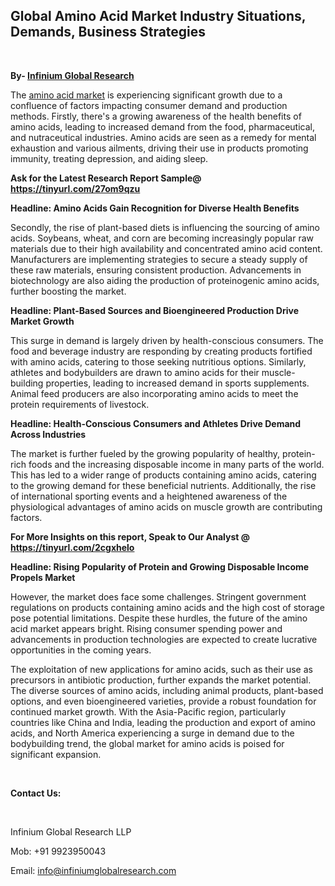 <h2><strong>Global Amino Acid Market Industry Situations, Demands, Business Strategies</strong></h2>
<p>&nbsp;</p>
<p><strong>By- </strong><a href="https://www.infiniumglobalresearch.com"><strong>Infinium Global Research</strong></a></p>
<p>The <a href="https://www.infiniumglobalresearch.com/reports/global-amino-acid-market">amino acid market</a> is experiencing significant growth due to a confluence of factors impacting consumer demand and production methods. Firstly, there's a growing awareness of the health benefits of amino acids, leading to increased demand from the food, pharmaceutical, and nutraceutical industries. Amino acids are seen as a remedy for mental exhaustion and various ailments, driving their use in products promoting immunity, treating depression, and aiding sleep.</p>
<p><strong>Ask for the Latest Research Report Sample@ </strong><a href="https://tinyurl.com/27om9qzu"><strong>https://tinyurl.com/27om9qzu</strong></a></p>
<p><strong>Headline: Amino Acids Gain Recognition for Diverse Health Benefits</strong></p>
<p>Secondly, the rise of plant-based diets is influencing the sourcing of amino acids. Soybeans, wheat, and corn are becoming increasingly popular raw materials due to their high availability and concentrated amino acid content. Manufacturers are implementing strategies to secure a steady supply of these raw materials, ensuring consistent production. Advancements in biotechnology are also aiding the production of proteinogenic amino acids, further boosting the market.</p>
<p><strong>Headline: Plant-Based Sources and Bioengineered Production Drive Market Growth</strong></p>
<p>This surge in demand is largely driven by health-conscious consumers. The food and beverage industry are responding by creating products fortified with amino acids, catering to those seeking nutritious options. Similarly, athletes and bodybuilders are drawn to amino acids for their muscle-building properties, leading to increased demand in sports supplements. Animal feed producers are also incorporating amino acids to meet the protein requirements of livestock.</p>
<p><strong>Headline: Health-Conscious Consumers and Athletes Drive Demand Across Industries</strong></p>
<p>The market is further fueled by the growing popularity of healthy, protein-rich foods and the increasing disposable income in many parts of the world. This has led to a wider range of products containing amino acids, catering to the growing demand for these beneficial nutrients. Additionally, the rise of international sporting events and a heightened awareness of the physiological advantages of amino acids on muscle growth are contributing factors.</p>
<p><strong>For More Insights on this report, Speak to Our Analyst @ </strong><a href="https://tinyurl.com/2cgxhelo"><strong>https://tinyurl.com/2cgxhelo</strong></a></p>
<p><strong>Headline: Rising Popularity of Protein and Growing Disposable Income Propels Market</strong></p>
<p>However, the market does face some challenges. Stringent government regulations on products containing amino acids and the high cost of storage pose potential limitations. Despite these hurdles, the future of the amino acid market appears bright. Rising consumer spending power and advancements in production technologies are expected to create lucrative opportunities in the coming years.</p>
<p>The exploitation of new applications for amino acids, such as their use as precursors in antibiotic production, further expands the market potential. The diverse sources of amino acids, including animal products, plant-based options, and even bioengineered varieties, provide a robust foundation for continued market growth. With the Asia-Pacific region, particularly countries like China and India, leading the production and export of amino acids, and North America experiencing a surge in demand due to the bodybuilding trend, the global market for amino acids is poised for significant expansion.</p>
<p>&nbsp;</p>
<p><strong>Contact Us:</strong></p>
<p>&nbsp;</p>
<p>Infinium Global Research LLP</p>
<p>Mob: +91 9923950043</p>
<p>Email: <a href="mailto:info@infiniumglobalresearch.com">info@infiniumglobalresearch.com</a></p>
